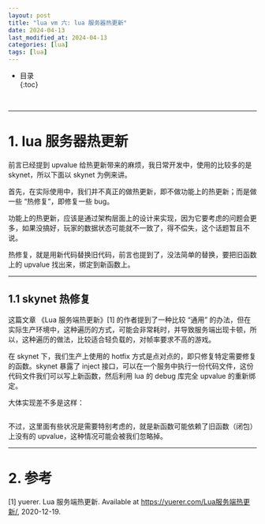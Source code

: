 ```yaml
---
layout: post
title: "lua vm 六: lua 服务器热更新"
date: 2024-04-13
last_modified_at: 2024-04-13
categories: [lua]
tags: [lua]
---
```


* 目录  
{:toc}
<br/>

---

# 1. lua 服务器热更新

前言已经提到 upvalue 给热更新带来的麻烦，我日常开发中，使用的比较多的是 skynet，所以下面以 skynet 为例来讲。   

首先，在实际使用中，我们并不真正的做热更新，即不做功能上的热更新；而是做一些 “热修复”，即修复一些 bug。  

功能上的热更新，应该是通过架构层面上的设计来实现，因为它要考虑的问题会更多，如果没搞好，玩家的数据状态可能就不一致了，得不偿失，这个话题暂且不说。   

热修复，就是用新代码替换旧代码，前言也提到了，没法简单的替换，要把旧函数上的 upvalue 找出来，绑定到新函数上。   

---

## 1.1 skynet 热修复   

这篇文章 《Lua 服务端热更新》[1] 的作者提到了一种比较 “通用” 的办法，但在实际生产环境中，这种遍历的方式，可能会非常耗时，并导致服务端出现卡顿，所以，这种遍历的做法，比较适合轻负载的，对帧率要求不高的游戏。    

在 skynet 下，我们生产上使用的 hotfix 方式是点对点的，即只修复特定需要修复的函数。skynet 暴露了 inject 接口，可以在一个服务中执行一份代码文件，这份代码文件我们可以写上新函数，然后利用 lua 的 debug 库完全 upvalue 的重新绑定。  

大体实现差不多是这样：  

```lua

```

不过，这里面有些状况是需要特别考虑的，就是新函数可能依赖了旧函数（闭包）上没有的 upvalue，这种情况可能会被我们忽略掉。  


---

# 2. 参考

[1] yuerer. Lua 服务端热更新. Available at https://yuerer.com/Lua服务端热更新/, 2020-12-19.     